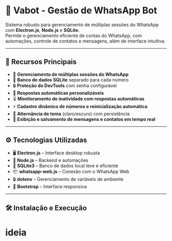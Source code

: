 # 🤖 Vabot - Gestão de WhatsApp Bot

Sistema robusto para gerenciamento de múltiplas sessões do WhatsApp com **Electron.js**, **Node.js** e **SQLite**.  
Permite o gerenciamento eficiente de contas do WhatsApp, com automações, controle de contatos e mensagens, além de interface intuitiva.

---

## 🚀 **Recursos Principais**

- 📱 **Gerenciamento de múltiplas sessões do WhatsApp**  
- 💾 **Banco de dados SQLite** separado para cada número  
- 🔒 **Proteção do DevTools** com senha configurável  
- 🔄 **Respostas automáticas personalizáveis**  
- ⏳ **Monitoramento de inatividade com respostas automáticas**  
- ⚡ **Cadastro dinâmico de números e reinicialização automática**  
- 🌙 **Alternância de tema** (claro/escuro) com persistência  
- 💬 **Exibição e salvamento de mensagens e contatos em tempo real**  

---

## ⚙ **Tecnologias Utilizadas**

- 🖥 **Electron.js** – Interface desktop robusta  
- 🌿 **Node.js** – Backend e automações  
- 💾 **SQLite3** – Banco de dados local leve e eficiente  
- 📦 **whatsapp-web.js** – Conexão com o WhatsApp Web  
- 🔒 **dotenv** – Gerenciamento de variáveis de ambiente  
- 📜 **Bootstrap** – Interface responsiva  

---

## 🛠 **Instalação e Execução**


# ideia
